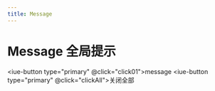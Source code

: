 ```yaml
---
title: Message
---
```

# Message 全局提示

<iue-button type="primary" @click="click01">message</iue-button>
<iue-button type="primary" @click="clickAll">关闭全部</iue-button>
<script>
import Vue from 'vue'
import Iue from '../../../packages'
import { $Message } from '../../../packages'

Vue.use(Iue)
export default {
    name:'NoticeMessage',
    methods:{
        click01(){
            $Message.warning('提示信息message')
           this.$Message({
               content:'提示信息',
               type:'success',
               closeable:true,
               onClose:function(){
                   alert(1)
               }
           })
           this.$Message({
               content:'提示信息2',
               type:'info',
               duration:4
           })
           this.$Message({
               content:'提示信息3',
               type:'warning'
           })
           this.$Message({
               content:'提示信息4',
               type:'danger'
           })
           var loading = this.$Message({
               content:'加载中...',
               type:'loading',
               duration:10
           })
           setTimeout(()=>{
               loading.handleClose()
           },5000)
        },
        clickAll(){
            this.$Message.closeAll()
        }
    }
}
</script>
<style lang="less">
.alert-demo{
    padding-top:20px;
    .iue-alert{
        margin-bottom:10px;
    }
}
</style>